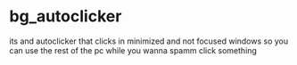 # bg_autoclicker
 its and autoclicker that clicks in minimized and not focused windows so you can use the rest of the pc while you wanna spamm click something
